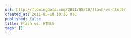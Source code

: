 ```yaml
---
url: http://flowingdata.com/2011/05/10/flash-vs-html5/
created_at: 2011-05-10 10:30 UTC
published: false
title: Flash vs. HTML5
tags: []
---
```



